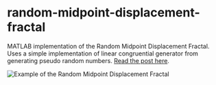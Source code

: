 # random-midpoint-displacement-fractal
MATLAB implementation of the Random Midpoint Displacement Fractal. Uses a simple implementation of linear congruential generator from generating pseudo random numbers. [Read the post here](https://tomlankhorst.nl/rmdf-in-matlab-or-octave/).

![Example of the Random Midpoint Displacement Fractal](https://tomlankhorst.nl/wp-content/uploads/2016/04/rmdf-2.jpg)
